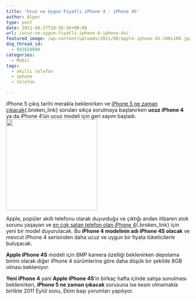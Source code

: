 ```yaml
---
title: 'Ucuz ve Uygun Fiyatlı iPhone 4 : iPhone 4S'
author: Alper
type: post
date: 2011-08-27T18:58:56+00:00
url: /ucuz-ve-uygun-fiyatli-iphone-4-iphone-4s/
featured_image: /wp-content/uploads/2011/08/apple-iphone-4S-100x100.jpg
dsq_thread_id:
  - 942658080
categories:
  - Mobil
tags:
  - akıllı telefon
  - iphone
  - telefon

---
```

iPhone 5 çıkış tarihi merakla beklenirken ve [iPhone 5 ne zaman çıkacak][1]{.broken_link} soruları sıkça sorulmaya başlanırken **ucuz iPhone 4** ya da iPhone 4&#8217;ün ucuz modeli için geri sayım başladı.<img class="alignright size-full wp-image-6610" title="apple-iphone-4S" src="https://www.murekkep.org/wp-content/uploads/2011/08/apple-iphone-4S.jpg" alt="" width="250" height="250" srcset="https://www.murekkep.org/wp-content/uploads/2011/08/apple-iphone-4S.jpg 250w, https://www.murekkep.org/wp-content/uploads/2011/08/apple-iphone-4S-150x150.jpg 150w, https://www.murekkep.org/wp-content/uploads/2011/08/apple-iphone-4S-100x100.jpg 100w" sizes="(max-width: 250px) 100vw, 250px" />

Apple, popüler akıllı telefonu olarak duyurduğu ve çıktığı andan itibaren stok sorunu yaşayan ve [en çok satan telefon olan iPhone 4][2]{.broken_link} için yeni bir model duyurulacak. Bu **iPhone 4 modelinin adı iPhone 4S olacak** ve mevcut iPhone 4 serisinden daha ucuz ve uygun bir fiyata tüketicilerle buluşacak.

**Apple iPhone 4S** modeli için 8MP kamera özelliği beklenirken depolama birimi olarak diğer iPhone 4 sürümlerine göre daha düşük bir şekilde 8GB olması bekleniyor.

**Yeni iPhone 4** yani **Apple iPhone 4S**&#8216;in birkaç hafta içinde satışa sunulması beklenirken, **iPhone 5 ne zaman çıkacak** sorusuna ise kesin olmamakla birlikte 2011 Eylül sonu, Ekim başı yorumları yapılıyor.

 [1]: https://www.murekkep.org/iphone-5-ne-zaman-cikacak-6580
 [2]: https://www.murekkep.org/apple-iphone-4-incelemesi-3542